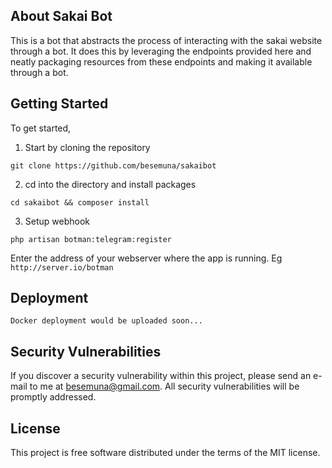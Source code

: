 ## About Sakai Bot

This is a bot that abstracts the process of interacting with the sakai website through a bot.
It does this by leveraging the endpoints provided here and neatly packaging resources from these
endpoints and making it available through a bot.

## Getting Started

To get started,
1. Start by cloning the repository
```
git clone https://github.com/besemuna/sakaibot
```

2. cd into the directory and install packages
```
cd sakaibot && composer install
```

3. Setup webhook
```
php artisan botman:telegram:register
```
Enter the address of your webserver where the app is running. Eg ``` http://server.io/botman ```


## Deployment

``` Docker deployment would be uploaded soon... ```

## Security Vulnerabilities

If you discover a security vulnerability within this project, please send an e-mail to me at besemuna@gmail.com. All security vulnerabilities will be promptly addressed.

## License

This project is free software distributed under the terms of the MIT license.

